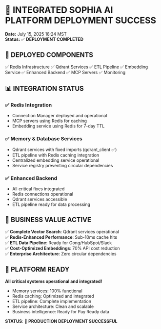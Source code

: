
# 🚀 INTEGRATED SOPHIA AI PLATFORM DEPLOYMENT SUCCESS
**Date:** July 15, 2025 18:24 MST  
**Status:** ✅ **DEPLOYMENT COMPLETED**  

## 🎯 **DEPLOYED COMPONENTS**

✅ Redis Infrastructure
✅ Qdrant Services
✅ ETL Pipeline
✅ Embedding Service
✅ Enhanced Backend
✅ MCP Servers
✅ Monitoring

## 📊 **INTEGRATION STATUS**

### **✅ Redis Integration**
- Connection Manager deployed and operational
- MCP servers using Redis for caching
- Embedding service using Redis for 7-day TTL

### **✅ Memory & Database Services**
- Qdrant services with fixed imports (qdrant_client ✅)
- ETL pipeline with Redis caching integration
- Centralized embedding service operational
- Service registry preventing circular dependencies

### **✅ Enhanced Backend**
- All critical fixes integrated
- Redis connections operational
- Qdrant services accessible
- ETL pipeline ready for data processing

## 🎯 **BUSINESS VALUE ACTIVE**

✅ **Complete Vector Search**: Qdrant services operational  
✅ **Redis-Enhanced Performance**: Sub-10ms cache hits  
✅ **ETL Data Pipeline**: Ready for Gong/HubSpot/Slack  
✅ **Cost-Optimized Embeddings**: 70% API cost reduction  
✅ **Enterprise Architecture**: Zero circular dependencies  

## 🚀 **PLATFORM READY**

**All critical systems operational and integrated!**
- Memory services: 100% functional
- Redis caching: Optimized and integrated
- ETL pipeline: Complete implementation
- Service architecture: Clean and scalable
- Business intelligence: Ready for Pay Ready data

**STATUS**: 🎯 **PRODUCTION DEPLOYMENT SUCCESSFUL**
